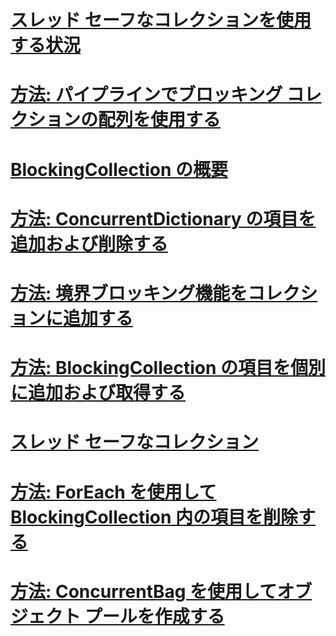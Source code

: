 # [スレッド セーフなコレクションを使用する状況](when-to-use-a-thread-safe-collection.md)
# [方法: パイプラインでブロッキング コレクションの配列を使用する](how-to-use-arrays-of-blockingcollections.md)
# [BlockingCollection の概要](blockingcollection-overview.md)
# [方法: ConcurrentDictionary の項目を追加および削除する](how-to-add-and-remove-items.md)
# [方法: 境界ブロッキング機能をコレクションに追加する](how-to-add-bounding-and-blocking.md)
# [方法: BlockingCollection の項目を個別に追加および取得する](how-to-add-and-take-items.md)
# [スレッド セーフなコレクション](index.md)
# [方法: ForEach を使用して BlockingCollection 内の項目を削除する](how-to-use-foreach-to-remove.md)
# [方法: ConcurrentBag を使用してオブジェクト プールを作成する](how-to-create-an-object-pool.md)
